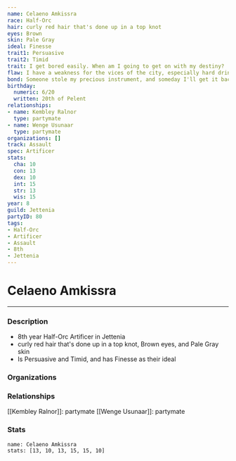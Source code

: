 ```yaml
---
name: Celaeno Amkissra
race: Half-Orc
hair: curly red hair that's done up in a top knot
eyes: Brown
skin: Pale Gray
ideal: Finesse
trait1: Persuasive
trait2: Timid
trait: I get bored easily. When am I going to get on with my destiny?
flaw: I have a weakness for the vices of the city, especially hard drink.
bond: Someone stole my precious instrument, and someday I'll get it back.
birthday:
  numeric: 6/20
  written: 20th of Pelent
relationships:
- name: Kembley Ralnor
  type: partymate
- name: Wenge Usunaar
  type: partymate
organizations: []
track: Assault
spec: Artificer
stats:
  cha: 10
  con: 13
  dex: 10
  int: 15
  str: 13
  wis: 15
year: 8
guild: Jettenia
partyID: 80
tags:
- Half-Orc
- Artificer
- Assault
- 8th
- Jettenia
---
```

# Celaeno Amkissra
---
### Description
- 8th year Half-Orc Artificer in Jettenia
- curly red hair that's done up in a top knot, Brown eyes, and Pale Gray skin
- Is Persuasive and Timid, and has Finesse as their ideal

### Organizations
### Relationships
[[Kembley Ralnor]]: partymate
[[Wenge Usunaar]]: partymate
### Stats
```statblock
name: Celaeno Amkissra
stats: [13, 10, 13, 15, 15, 10]
```